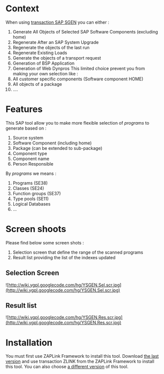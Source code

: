 
# Context #
When using [transaction SAP SGEN](http://help.sap.com/saphelp_sm32/helpdata/en/b1/52583c65399965e10000000a114084/frameset.htm) you can either :
  1. Generate All Objects of Selected SAP Software Components (excluding home)
  1. Regenerate After an SAP System Upgrade
  1. Regenerate the objects of the last run
  1. Regenerate Existing Loads
  1. Generate the objects of a transport request
  1. Generation of BSP Application
  1. Generation of Web Dynpros
This limited choice prevent you from making your own selection like :
  1. All customer specific components (Software component HOME)
  1. All objects of a package
  1. ....

# Features #
This SAP tool allow you to make more flexible selection of _programs_ to generate based on :
  1. Source system
  1. Software Component (including home)
  1. Package (can be extended to sub-package)
  1. Component type
  1. Component name
  1. Person Responsible

By _programs_ we means :
  1. Programs (SE38)
  1. Classes (SE24)
  1. Function groups (SE37)
  1. Type pools (SE11)
  1. Logical Databases
  1. ...

# Screen shoots #
Please find below some screen shots :
  1. Selection screen that define the range of the scanned programs
  1. Result list providing the list of the indexes updated

## Selection Screen ##
![http://wiki.ygpl.googlecode.com/hg/YSGEN.Sel.scr.jpg](http://wiki.ygpl.googlecode.com/hg/YSGEN.Sel.scr.jpg)

## Result list ##
![http://wiki.ygpl.googlecode.com/hg/YSGEN.Res.scr.jpg](http://wiki.ygpl.googlecode.com/hg/YSGEN.Res.scr.jpg)

# Installation #
You must first use ZAPLink Framework to install this tool. Download [the last version](http://code.google.com/p/ygpl/downloads/list?can=2&q=label%3ALastVer+label%3AComp-SGEN) and use transaction ZLINK from the ZAPLink Framework to install this tool.
You can also choose [a different version](http://code.google.com/p/ygpl/downloads/list?can=2&q=label%3AComp-SGEN) of this tool.